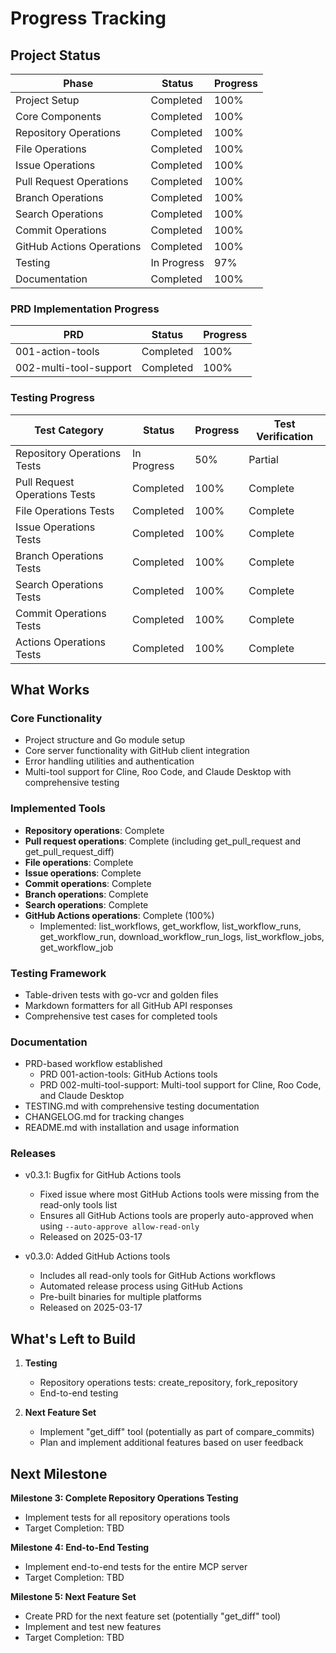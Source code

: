 # Progress Tracking

## Project Status

| Phase | Status | Progress |
|-------|--------|----------|
| Project Setup | Completed | 100% |
| Core Components | Completed | 100% |
| Repository Operations | Completed | 100% |
| File Operations | Completed | 100% |
| Issue Operations | Completed | 100% |
| Pull Request Operations | Completed | 100% |
| Branch Operations | Completed | 100% |
| Search Operations | Completed | 100% |
| Commit Operations | Completed | 100% |
| GitHub Actions Operations | Completed | 100% |
| Testing | In Progress | 97% |
| Documentation | Completed | 100% |

### PRD Implementation Progress

| PRD | Status | Progress |
|-----|--------|----------|
| 001-action-tools | Completed | 100% |
| 002-multi-tool-support | Completed | 100% |

### Testing Progress

| Test Category | Status | Progress | Test Verification |
|---------------|--------|----------|-------------------|
| Repository Operations Tests | In Progress | 50% | Partial |
| Pull Request Operations Tests | Completed | 100% | Complete |
| File Operations Tests | Completed | 100% | Complete |
| Issue Operations Tests | Completed | 100% | Complete |
| Branch Operations Tests | Completed | 100% | Complete |
| Search Operations Tests | Completed | 100% | Complete |
| Commit Operations Tests | Completed | 100% | Complete |
| Actions Operations Tests | Completed | 100% | Complete |

## What Works

### Core Functionality
- Project structure and Go module setup
- Core server functionality with GitHub client integration
- Error handling utilities and authentication
- Multi-tool support for Cline, Roo Code, and Claude Desktop with comprehensive testing

### Implemented Tools
- **Repository operations**: Complete
- **Pull request operations**: Complete (including get_pull_request and get_pull_request_diff)
- **File operations**: Complete
- **Issue operations**: Complete
- **Commit operations**: Complete
- **Branch operations**: Complete
- **Search operations**: Complete
- **GitHub Actions operations**: Complete (100%)
  - Implemented: list_workflows, get_workflow, list_workflow_runs, get_workflow_run, download_workflow_run_logs, list_workflow_jobs, get_workflow_job

### Testing Framework
- Table-driven tests with go-vcr and golden files
- Markdown formatters for all GitHub API responses
- Comprehensive test cases for completed tools

### Documentation
- PRD-based workflow established
  - PRD 001-action-tools: GitHub Actions tools
  - PRD 002-multi-tool-support: Multi-tool support for Cline, Roo Code, and Claude Desktop
- TESTING.md with comprehensive testing documentation
- CHANGELOG.md for tracking changes
- README.md with installation and usage information

### Releases
- v0.3.1: Bugfix for GitHub Actions tools
  - Fixed issue where most GitHub Actions tools were missing from the read-only tools list
  - Ensures all GitHub Actions tools are properly auto-approved when using `--auto-approve allow-read-only`
  - Released on 2025-03-17

- v0.3.0: Added GitHub Actions tools
  - Includes all read-only tools for GitHub Actions workflows
  - Automated release process using GitHub Actions
  - Pre-built binaries for multiple platforms
  - Released on 2025-03-17

## What's Left to Build

1. **Testing**
   - Repository operations tests: create_repository, fork_repository
   - End-to-end testing

2. **Next Feature Set**
   - Implement "get_diff" tool (potentially as part of compare_commits)
   - Plan and implement additional features based on user feedback

## Next Milestone

**Milestone 3: Complete Repository Operations Testing**
- Implement tests for all repository operations tools
- Target Completion: TBD

**Milestone 4: End-to-End Testing**
- Implement end-to-end tests for the entire MCP server
- Target Completion: TBD

**Milestone 5: Next Feature Set**
- Create PRD for the next feature set (potentially "get_diff" tool)
- Implement and test new features
- Target Completion: TBD
